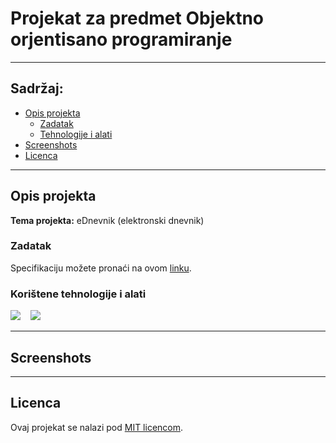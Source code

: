 # Projekat za predmet Objektno orjentisano programiranje

---

## Sadržaj:
* [Opis projekta](#opis-projekta)
    * [Zadatak](#zadatak)
    * [Tehnologije i  alati](#korištene-tehnologije-i-alati)
* [Screenshots](#screenshots)
* [Licenca](#licenca)

---

## Opis projekta
**Tema projekta:** eDnevnik (elektronski dnevnik)

### Zadatak
Specifikaciju možete pronaći na ovom [linku](https://github.com/vladocodes/oop-project/blob/main/documentation/project_specification_sr.pdf).

### Korištene tehnologije i alati
<p>
<img src="https://img.shields.io/badge/java-red.svg?&style=for-the-badge&logo=java&logoColor=blue"/>&nbsp;&nbsp;&nbsp;
  <img src="https://img.shields.io/badge/mysql-00758f.svg?&style=for-the-badge&logo=mysql&logoColor=f29111"/>&nbsp;&nbsp;&nbsp;
</p>

---

## Screenshots

---

## Licenca
Ovaj projekat se nalazi pod [MIT licencom](https://github.com/vladocodes/oop-project/blob/main/LICENSE).

